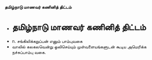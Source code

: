 **தமிழ்நாடு மாணவர் கணினித் திட்டம்**
- # தமிழ்நாடு மாணவர் கணினித் திட்டம்
- n. சங்கிலிக்கறுப்பன் எனும் பாம்புவகை
- வாலில் கலகலவென்று ஒலிசெய்யும் முள்வளையங்களுடன் கூடிய அமெரிக்க நச்சுப்பாம்பு வகை.

